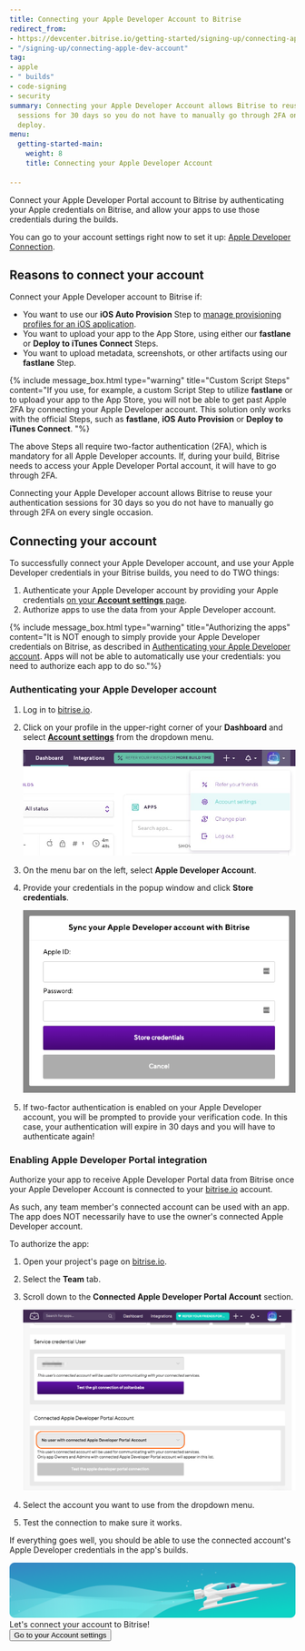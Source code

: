 ```yaml
---
title: Connecting your Apple Developer Account to Bitrise
redirect_from:
- https://devcenter.bitrise.io/getting-started/signing-up/connecting-apple-dev-account/
- "/signing-up/connecting-apple-dev-account"
tag:
- apple
- " builds"
- code-signing
- security
summary: Connecting your Apple Developer Account allows Bitrise to reuse your authentication
  sessions for 30 days so you do not have to manually go through 2FA on every iOS
  deploy.
menu:
  getting-started-main:
    weight: 8
    title: Connecting your Apple Developer Account

---
```

Connect your Apple Developer Portal account to Bitrise by authenticating your Apple credentials on Bitrise, and allow your apps to use those credentials during the builds.

You can go to your account settings right now to set it up: [Apple Developer Connection](https://app.bitrise.io/me/profile#/apple_developer_account).

## Reasons to connect your account

Connect your Apple Developer account to Bitrise if:

* You want to use our **iOS Auto Provision** Step to [manage provisioning profiles for an iOS application](/code-signing/ios-code-signing/ios-auto-provisioning/).
* You want to upload your app to the App Store, using either our **fastlane** or **Deploy to iTunes Connect** Steps.
* You want to upload metadata, screenshots, or other artifacts using our **fastlane** Step.

{% include message_box.html type="warning" title="Custom Script Steps" content="If you use, for example, a custom Script Step to utilize **fastlane** or to upload your app to the App Store, you will not be able to get past Apple 2FA by connecting your Apple Developer account. This solution only works with the official Steps, such as **fastlane**, **iOS Auto Provision** or **Deploy to iTunes Connect**. "%}

The above Steps all require two-factor authentication (2FA), which is mandatory for all Apple Developer accounts. If, during your build, Bitrise needs to access your Apple Developer Portal account, it will have to go through 2FA.

Connecting your Apple Developer account allows Bitrise to reuse your authentication sessions for 30 days so you do not have to manually go through 2FA on every single occasion.

## Connecting your account

To successfully connect your Apple Developer account, and use your Apple Developer credentials in your Bitrise builds, you need to do TWO things:

1. Authenticate your Apple Developer account by providing your Apple credentials [on your **Account settings** page](https://app.bitrise.io/me/profile#/apple_developer_account).
2. Authorize apps to use the data from your Apple Developer account.

{% include message_box.html type="warning" title="Authorizing the apps" content="It is NOT enough to simply provide your Apple Developer credentials on Bitrise, as described in [Authenticating your Apple Developer account](/getting-started/connecting-apple-dev-account/#authenticating-your-apple-developer-account). Apps will not be able to automatically use your credentials: you need to authorize each app to do so."%}

### Authenticating your Apple Developer account

1. Log in to [bitrise.io](https://www.bitrise.io).
2. Click on your profile in the upper-right corner of your **Dashboard** and select [**Account settings**](https://app.bitrise.io/me/profile#/overview) from the dropdown menu.

   ![](/img/account-settings.jpg)
3. On the menu bar on the left, select **Apple Developer Account**.
4. Provide your credentials in the popup window and click **Store credentials**.

   ![](/img/apple-dev.png)
5. If two-factor authentication is enabled on your Apple Developer account, you will be prompted to provide your verification code. In this case, your authentication will expire in 30 days and you will have to authenticate again!

### Enabling Apple Developer Portal integration

Authorize your app to receive Apple Developer Portal data from Bitrise once your Apple Developer Account is connected to your [bitrise.io](https://www.bitrise.io) account.

As such, any team member's connected account can be used with an app. The app does NOT necessarily have to use the owner's connected Apple Developer account.

To authorize the app:

1. Open your project's page on [bitrise.io](https://www.bitrise.io).
2. Select the **Team** tab.
3. Scroll down to the **Connected Apple Developer Portal Account** section.

   ![](/img/bitrise_test_repo_-_Bitrise-1.png)
4. Select the account you want to use from the dropdown menu.
5. Test the connection to make sure it works.

If everything goes well, you should be able to use the connected account's Apple Developer credentials in the app's builds.

<div class="banner">
<img src="/assets/images/banner-bg-888x170.png" style="border: none;">
<div class="deploy-text">Let's connect your account to Bitrise!</div>
<a target="_blank" href="https://app.bitrise.io/me/profile#/overview"><button class="button">Go to your Account settings</button></a>
</div>
